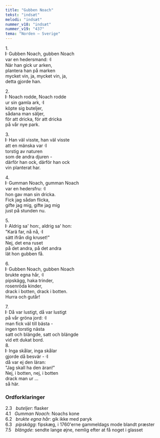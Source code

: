 ```yaml
---
title: "Gubben Noach"
tekst: "indsæt"
melodi: "indsæt"
nummer_v18: "indsæt"
nummer_v19: "437"
tema: "Norden – Sverige"
---
```


1\.\
𝄆 Gubben Noach, gubben Noach\
var en hedersmand: 𝄇\
När han gick ur arken,\
plantera han på marken\
mycket vin, ja, mycket vin, ja,\
detta gjorde han.

2\.\
𝄆 Noach rodde, Noach rodde\
ur sin gamla ark, 𝄇\
köpte sig buteljer,\
sådana man säljer,\
för att dricka, för att dricka\
på vår nye park.

3\.\
𝄆 Han väl visste, han väl visste\
att en mänska var 𝄇\
torstig av naturen\
som de andra djuren -\
därför han ock, därför han ock\
vin planterat har.

4\.\
𝄆 Gumman Noach, gumman Noach\
var en hedersfru: 𝄇\
hon gav man sin dricka.\
Fick jag sådan flicka,\
gifte jag mig, gifte jag mig\
just på stunden nu.

5\.\
𝄆 Aldrig sa' hon:, aldrig sa' hon:\
"Karä far, nå nå, 𝄇\
sätt ifrån dig kruset!"\
Nej, det ena ruset\
på det andra, på det andra\
lät hon gubben få.

6\.\
𝄆 Gubben Noach, gubben Noach\
brukte egna hår, 𝄇\
pipskägg, haka trinder,\
rosenröda kinder,\
drack i botten, drack i botten.\
Hurra och gutår!

7\.\
𝄆 Då var lustigt, då var lustigt\
på vår gröna jord: 𝄇\
man fick väl till bästa -\
ingen torstig nästa\
satt och blängde, satt och blängde\
vid ett dukat bord.\
8\.\
𝄆 Inga skålar, inga skålar\
gjorde då besvär - 𝄇\
då var ej den läran:\
"Jag skall ha den äran!"\
Nej, i botten, nej, i botten\
drack man ur ...\
så här.

### Ordforklaringer
2.3   *buteljer*: flasker\
4.1   *Gumman Noach*: Noachs kone\
6.2   *brukte egna hår*: gik ikke med paryk\
6.3   *pipskägg*: fipskæg, i 1760'erne gammeldags mode blandt præster\
7.5   *blängde*: sendte lange øjne, nemlig efter at få noget i glasset